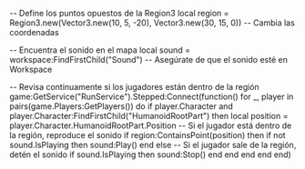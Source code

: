 -- Define los puntos opuestos de la Region3
local region = Region3.new(Vector3.new(10, 5, -20), Vector3.new(30, 15, 0)) -- Cambia las coordenadas

-- Encuentra el sonido en el mapa
local sound = workspace:FindFirstChild("Sound") -- Asegúrate de que el sonido esté en Workspace

-- Revisa continuamente si los jugadores están dentro de la región
game:GetService("RunService").Stepped:Connect(function()
    for _, player in pairs(game.Players:GetPlayers()) do
        if player.Character and player.Character:FindFirstChild("HumanoidRootPart") then
            local position = player.Character.HumanoidRootPart.Position
            -- Si el jugador está dentro de la región, reproduce el sonido
            if region:ContainsPoint(position) then
                if not sound.IsPlaying then
                    sound:Play()
                end
            else
                -- Si el jugador sale de la región, detén el sonido
                if sound.IsPlaying then
                    sound:Stop()
                end
            end
        end
    end
end)
